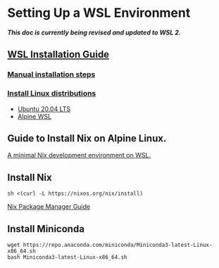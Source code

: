 # Setting Up a WSL Environment

***This doc is currently being revised and updated to WSL 2.***

## [WSL Installation Guide](https://docs.microsoft.com/en-us/windows/wsl/install-win10)

### [Manual installation steps](https://docs.microsoft.com/en-us/windows/wsl/install-win10#manual-installation-steps)

### [Install Linux distributions](https://docs.microsoft.com/en-us/windows/wsl/install-win10#step-6---install-your-linux-distribution-of-choice)

* [Ubuntu 20.04 LTS](https://www.microsoft.com/store/apps/9n6svws3rx71)
* [Alpine WSL](https://www.microsoft.com/store/apps/9p804crf0395)

## Guide to Install Nix on Alpine Linux.

[A minimal Nix development environment on WSL.](https://cbailey.co.uk/posts/a_minimal_nix_development_environment_on_wsl)

## Install Nix

    sh <(curl -L https://nixos.org/nix/install)
    
[Nix Package Manager Guide](https://nixos.org/nix/manual/)

## Install Miniconda

    wget https://repo.anaconda.com/miniconda/Miniconda3-latest-Linux-x86_64.sh
    bash Miniconda3-latest-Linux-x86_64.sh

